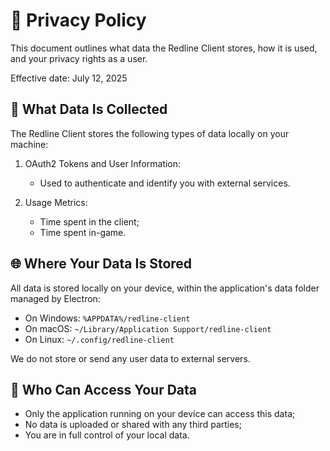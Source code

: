 # 🔐 Privacy Policy

This document outlines what data the Redline Client stores, how it is used, and your privacy rights as a user.

Effective date: July 12, 2025

## 📁 What Data Is Collected

The Redline Client stores the following types of data locally on your machine:

1. OAuth2 Tokens and User Information:
   - Used to authenticate and identify you with external services.

2. Usage Metrics:
   - Time spent in the client;
   - Time spent in-game.

## 🌐 Where Your Data Is Stored

All data is stored locally on your device, within the application's data folder managed by Electron:
- On Windows: `%APPDATA%/redline-client`
- On macOS: `~/Library/Application Support/redline-client`
- On Linux: `~/.config/redline-client`

We do not store or send any user data to external servers.

## 🧠 Who Can Access Your Data

- Only the application running on your device can access this data;
- No data is uploaded or shared with any third parties;
- You are in full control of your local data.